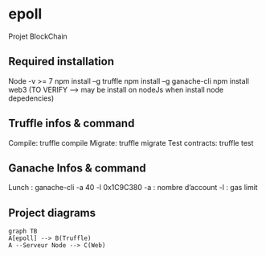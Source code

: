 
# epoll
Projet BlockChain

## Required installation
Node -v >= 7
npm install –g truffle
npm install –g ganache-cli
npm install web3 (TO VERIFY --> may be install on nodeJs when install node depedencies)

## Truffle infos & command
Compile:        truffle compile
Migrate:        truffle migrate
Test contracts: truffle test

## Ganache Infos & command
Lunch : ganache-cli -a 40 -l 0x1C9C380
  -a : nombre d’account
  -l : gas limit


## Project diagrams

```mermaid
graph TB
A[epoll] --> B(Truffle)
A --Serveur Node --> C(Web)
```
